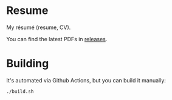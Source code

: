 # Resume

My résumé (resume, CV).

You can find the latest PDFs in [releases](https://github.com/ehpc/resume/releases/tag/latest).

# Building

It's automated via Github Actions, but you can build it manually:

```sh
./build.sh
```


